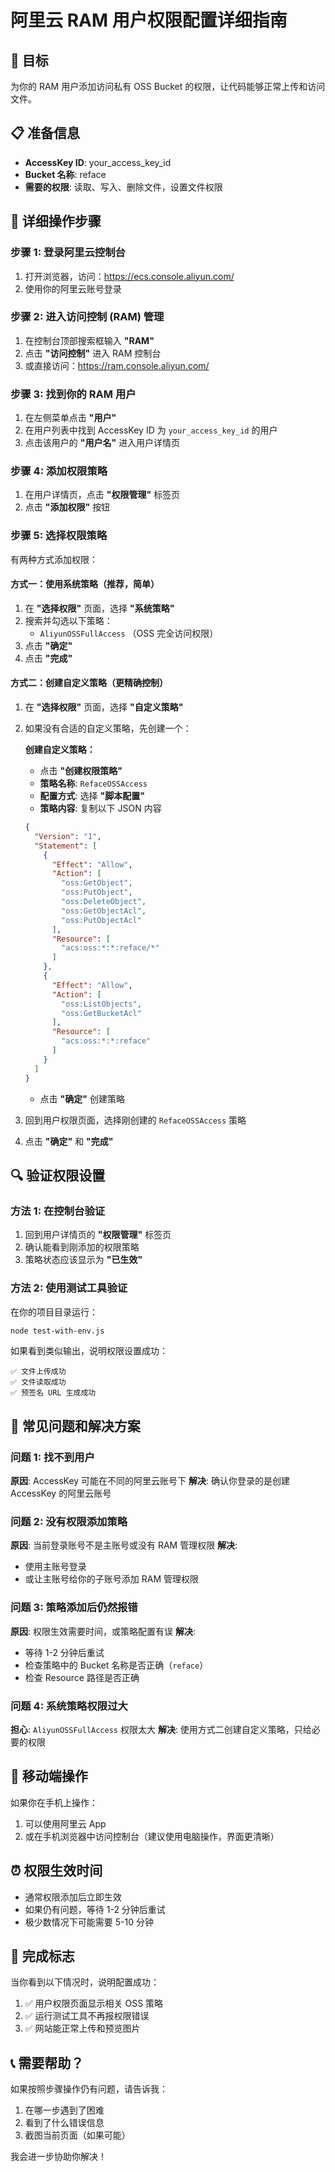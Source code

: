 # 阿里云 RAM 用户权限配置详细指南

## 🎯 目标
为你的 RAM 用户添加访问私有 OSS Bucket 的权限，让代码能够正常上传和访问文件。

## 📋 准备信息
- **AccessKey ID**: your_access_key_id
- **Bucket 名称**: reface
- **需要的权限**: 读取、写入、删除文件，设置文件权限

## 🔧 详细操作步骤

### 步骤 1: 登录阿里云控制台
1. 打开浏览器，访问：https://ecs.console.aliyun.com/
2. 使用你的阿里云账号登录

### 步骤 2: 进入访问控制 (RAM) 管理
1. 在控制台顶部搜索框输入 **"RAM"**
2. 点击 **"访问控制"** 进入 RAM 控制台
3. 或直接访问：https://ram.console.aliyun.com/

### 步骤 3: 找到你的 RAM 用户
1. 在左侧菜单点击 **"用户"**
2. 在用户列表中找到 AccessKey ID 为 `your_access_key_id` 的用户
3. 点击该用户的 **"用户名"** 进入用户详情页

### 步骤 4: 添加权限策略
1. 在用户详情页，点击 **"权限管理"** 标签页
2. 点击 **"添加权限"** 按钮

### 步骤 5: 选择权限策略
有两种方式添加权限：

#### 方式一：使用系统策略（推荐，简单）
1. 在 **"选择权限"** 页面，选择 **"系统策略"**
2. 搜索并勾选以下策略：
   - `AliyunOSSFullAccess` （OSS 完全访问权限）
3. 点击 **"确定"**
4. 点击 **"完成"**

#### 方式二：创建自定义策略（更精确控制）
1. 在 **"选择权限"** 页面，选择 **"自定义策略"**
2. 如果没有合适的自定义策略，先创建一个：
   
   **创建自定义策略：**
   - 点击 **"创建权限策略"**
   - **策略名称**: `RefaceOSSAccess`
   - **配置方式**: 选择 **"脚本配置"**
   - **策略内容**: 复制以下 JSON 内容
   
   ```json
   {
     "Version": "1",
     "Statement": [
       {
         "Effect": "Allow",
         "Action": [
           "oss:GetObject",
           "oss:PutObject",
           "oss:DeleteObject",
           "oss:GetObjectAcl",
           "oss:PutObjectAcl"
         ],
         "Resource": [
           "acs:oss:*:*:reface/*"
         ]
       },
       {
         "Effect": "Allow",
         "Action": [
           "oss:ListObjects",
           "oss:GetBucketAcl"
         ],
         "Resource": [
           "acs:oss:*:*:reface"
         ]
       }
     ]
   }
   ```
   
   - 点击 **"确定"** 创建策略
   
3. 回到用户权限页面，选择刚创建的 `RefaceOSSAccess` 策略
4. 点击 **"确定"** 和 **"完成"**

## 🔍 验证权限设置

### 方法 1: 在控制台验证
1. 回到用户详情页的 **"权限管理"** 标签页
2. 确认能看到刚添加的权限策略
3. 策略状态应该显示为 **"已生效"**

### 方法 2: 使用测试工具验证
在你的项目目录运行：
```bash
node test-with-env.js
```

如果看到类似输出，说明权限设置成功：
```
✅ 文件上传成功
✅ 文件读取成功
✅ 预签名 URL 生成成功
```

## 🚨 常见问题和解决方案

### 问题 1: 找不到用户
**原因**: AccessKey 可能在不同的阿里云账号下
**解决**: 确认你登录的是创建 AccessKey 的阿里云账号

### 问题 2: 没有权限添加策略
**原因**: 当前登录账号不是主账号或没有 RAM 管理权限
**解决**: 
- 使用主账号登录
- 或让主账号给你的子账号添加 RAM 管理权限

### 问题 3: 策略添加后仍然报错
**原因**: 权限生效需要时间，或策略配置有误
**解决**: 
- 等待 1-2 分钟后重试
- 检查策略中的 Bucket 名称是否正确（`reface`）
- 检查 Resource 路径是否正确

### 问题 4: 系统策略权限过大
**担心**: `AliyunOSSFullAccess` 权限太大
**解决**: 使用方式二创建自定义策略，只给必要的权限

## 📱 移动端操作
如果你在手机上操作：
1. 可以使用阿里云 App
2. 或在手机浏览器中访问控制台（建议使用电脑操作，界面更清晰）

## ⏰ 权限生效时间
- 通常权限添加后立即生效
- 如果仍有问题，等待 1-2 分钟后重试
- 极少数情况下可能需要 5-10 分钟

## 🎯 完成标志
当你看到以下情况时，说明配置成功：
1. ✅ 用户权限页面显示相关 OSS 策略
2. ✅ 运行测试工具不再报权限错误
3. ✅ 网站能正常上传和预览图片

## 📞 需要帮助？
如果按照步骤操作仍有问题，请告诉我：
1. 在哪一步遇到了困难
2. 看到了什么错误信息
3. 截图当前页面（如果可能）

我会进一步协助你解决！